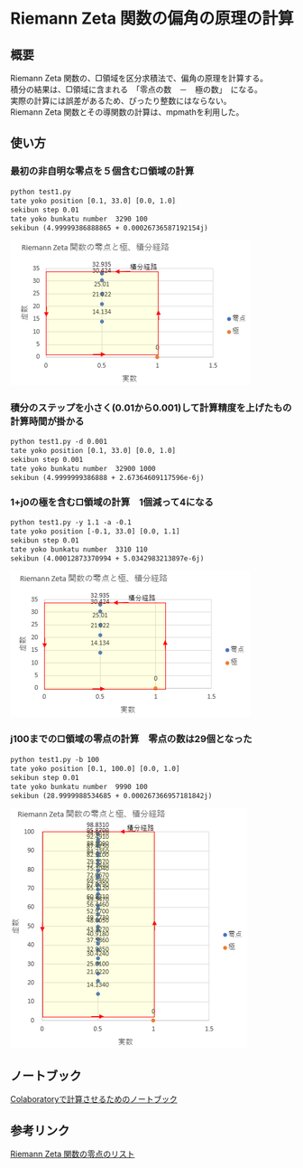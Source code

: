 # Riemann Zeta 関数の偏角の原理の計算  

## 概要  
Riemann Zeta 関数の、□領域を区分求積法で、偏角の原理を計算する。  
積分の結果は、□領域に含まれる　「零点の数　－　極の数」　になる。  
実際の計算には誤差があるため、ぴったり整数にはならない。  
Riemann Zeta 関数とその導関数の計算は、mpmathを利用した。  

## 使い方  
### 最初の非自明な零点を５個含む□領域の計算  
```
python test1.py  
tate yoko position [0.1, 33.0] [0.0, 1.0]  
sekibun step 0.01  
tate yoko bunkatu number  3290 100  
sekibun (4.99999386888865 + 0.00026736587192154j)  
```
![figure1](docs/fig1.png)  



### 積分のステップを小さく(0.01から0.001)して計算精度を上げたもの　計算時間が掛かる
``` 
python test1.py -d 0.001  
tate yoko position [0.1, 33.0] [0.0, 1.0]  
sekibun step 0.001  
tate yoko bunkatu number  32900 1000  
sekibun (4.9999999386888 + 2.67364609117596e-6j)  
```



### 1+j0の極を含む□領域の計算　1個減って4になる  
```
python test1.py -y 1.1 -a -0.1
tate yoko position [-0.1, 33.0] [0.0, 1.1]
sekibun step 0.01
tate yoko bunkatu number  3310 110
sekibun (4.00012873370994 + 5.0342983213897e-6j)
```
![figure2](docs/fig2.png)  



### j100までの□領域の零点の計算　零点の数は29個となった  
```
python test1.py -b 100
tate yoko position [0.1, 100.0] [0.0, 1.0]
sekibun step 0.01
tate yoko bunkatu number  9990 100
sekibun (28.9999988534685 + 0.000267366957181842j)
```
![figure3](docs/fig3.png)  



## ノートブック  
[Colaboratoryで計算させるためのノートブック](https://colab.research.google.com/github/shun60s/misc-tools/blob/master/Riemann_Zeta_piecewise_quadrature/Riemann_Zeta_piecewise_quadrature_1.ipynb)  


## 参考リンク  
[Riemann Zeta 関数の零点のリスト](https://www-users.cse.umn.edu/~odlyzko/zeta_tables/)  
